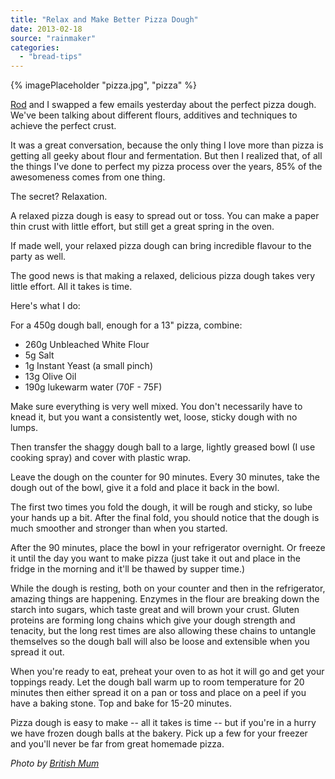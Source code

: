 ```yaml
---
title: "Relax and Make Better Pizza Dough"
date: 2013-02-18
source: "rainmaker"
categories: 
  - "bread-tips"
---
```


{% imagePlaceholder "pizza.jpg", "pizza" %}

[Rod](http://rodsgardenreport.blogspot.ca/) and I swapped a few emails yesterday about the perfect pizza dough. We've been talking about different flours, additives and techniques to achieve the perfect crust.

It was a great conversation, because the only thing I love more than pizza is getting all geeky about flour and fermentation. But then I realized that, of all the things I've done to perfect my pizza process over the years, 85% of the awesomeness comes from one thing.

The secret? Relaxation.

A relaxed pizza dough is easy to spread out or toss. You can make a paper thin crust with little effort, but still get a great spring in the oven.

If made well, your relaxed pizza dough can bring incredible flavour to the party as well.

The good news is that making a relaxed, delicious pizza dough takes very little effort. All it takes is time.

Here's what I do:

For a 450g dough ball, enough for a 13" pizza, combine:

- 260g Unbleached White Flour 
- 5g Salt 
- 1g Instant Yeast (a small pinch)
- 13g Olive Oil 
- 190g lukewarm water (70F - 75F)

Make sure everything is very well mixed. You don't necessarily have to knead it, but you want a consistently wet, loose, sticky dough with no lumps.

Then transfer the shaggy dough ball to a large, lightly greased bowl (I use cooking spray) and cover with plastic wrap.

Leave the dough on the counter for 90 minutes. Every 30 minutes, take the dough out of the bowl, give it a fold and place it back in the bowl.

The first two times you fold the dough, it will be rough and sticky, so lube your hands up a bit. After the final fold, you should notice that the dough is much smoother and stronger than when you started.

After the 90 minutes, place the bowl in your refrigerator overnight. Or freeze it until the day you want to make pizza (just take it out and place in the fridge in the morning and it'll be thawed by supper time.)

While the dough is resting, both on your counter and then in the refrigerator, amazing things are happening. Enzymes in the flour are breaking down the starch into sugars, which taste great and will brown your crust. Gluten proteins are forming long chains which give your dough strength and tenacity, but the long rest times are also allowing these chains to untangle themselves so the dough ball will also be loose and extensible when you spread it out.

When you're ready to eat, preheat your oven to as hot it will go and get your toppings ready. Let the dough ball warm up to room temperature for 20 minutes then either spread it on a pan or toss and place on a peel if you have a baking stone. Top and bake for 15-20 minutes.

Pizza dough is easy to make -- all it takes is time -- but if you're in a hurry we have frozen dough balls at the bakery. Pick up a few for your freezer and you'll never be far from great homemade pizza.

 _Photo by [British Mum](http://www.flickr.com/photos/insideabritishmumskitchen/8175276708/)_
